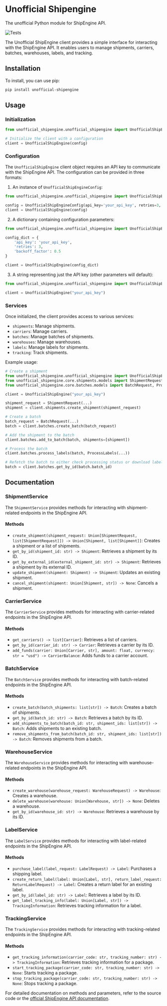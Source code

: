 # Unofficial Shipengine
The unofficial Python module for ShipEngine API.

![Tests](https://github.com/Sen-tio/unofficial-shipengine/actions/workflows/tests.yml/badge.svg)


The Unofficial ShipEngine client provides a simple interface for interacting with the ShipEngine API. It enables users to manage shipments, carriers, batches, warehouses, labels, and tracking.

## Installation

To install, you can use pip:

```bash
pip install unofficial-shipengine
```

## Usage

### Initialization

```python
from unofficial_shipengine.unofficial_shipengine import UnofficialShipEngine

# Initialize the client with a configuration
client = UnofficialShipEngine(config)
```

### Configuration

The `UnofficialShipEngine` client object requires an API key to communicate with the ShipEngine API. The configuration can be provided in three formats:

1. An instance of `UnofficialShipEngineConfig`:

```python
from unofficial_shipengine.unofficial_shipengine import UnofficialShipEngine, UnofficialShipEngineConfig

config = UnofficialShipEngineConfig(api_key='your_api_key', retries=3, backoff_factor=0.5)
client = UnofficialShipEngine(config)
```

2. A dictionary containing configuration parameters:

```python
from unofficial_shipengine.unofficial_shipengine import UnofficialShipEngine

config_dict = {
    'api_key': 'your_api_key',
    'retries': 3,
    'backoff_factor': 0.5
}

client = UnofficialShipEngine(config_dict)
```

3. A string representing just the API key (other parameters will default):

```python
from unofficial_shipengine.unofficial_shipengine import UnofficialShipEngine

client = UnofficialShipEngine("your_api_key")
```

### Services

Once initialized, the client provides access to various services:

- `shipments`: Manage shipments.
- `carriers`: Manage carriers.
- `batches`: Manage batches of shipments.
- `warehouses`: Manage warehouses.
- `labels`: Manage labels for shipments.
- `tracking`: Track shipments.

Example usage:

```python
# Create a shipment
from unofficial_shipengine.unofficial_shipengine import UnofficialShipEngine
from unofficial_shipengine.core.shipments.models import ShipmentRequest
from unofficial_shipengine.core.batches.models import BatchRequest, ProcessLabels

client = UnofficialShipEngine("your_api_key")

shipment_request = ShipmentRequest(...)
shipment = client.shipments.create_shipment(shipment_request)

# Create a batch
batch_request = BatchRequest(...)
batch = client.batches.create_batch(batch_request)

# Add the shipment to the batch
client.batches.add_to_batch(batch, shipments=[shipment])

# Process the batch
client.batches.process_labels(batch, ProcessLabels(...))

# Refetch the batch to either check processing status or download labels
batch = client.batches.get_by_id(batch.batch_id)
```

## Documentation

### ShipmentService

The `ShipmentService` provides methods for interacting with shipment-related endpoints in the ShipEngine API.

#### Methods

- `create_shipment(shipment_request: Union[ShipmentRequest, list[ShipmentRequest]]) -> Union[Shipment, list[Shipment]]`: Creates a shipment or a list of shipments.
- `get_by_id(shipment_id: str) -> Shipment`: Retrieves a shipment by its ID.
- `get_by_external_id(external_shipment_id: str) -> Shipment`: Retrieves a shipment by its external ID.
- `update_shipment(shipment: Shipment) -> Shipment`: Updates an existing shipment.
- `cancel_shipment(shipment: Union[Shipment, str]) -> None`: Cancels a shipment.

### CarrierService

The `CarrierService` provides methods for interacting with carrier-related endpoints in the ShipEngine API.

#### Methods

- `get_carriers() -> list[Carrier]`: Retrieves a list of carriers.
- `get_by_id(carrier_id: str) -> Carrier`: Retrieves a carrier by its ID.
- `add_funds(carrier: Union[Carrier, str], amount: float, currency: str = "usd") -> CarrierBalance`: Adds funds to a carrier account.

### BatchService

The `BatchService` provides methods for interacting with batch-related endpoints in the ShipEngine API.

#### Methods

- `create_batch(batch_shipments: list[str]) -> Batch`: Creates a batch of shipments.
- `get_by_id(batch_id: str) -> Batch`: Retrieves a batch by its ID.
- `add_shipments_to_batch(batch_id: str, shipment_ids: list[str]) -> Batch`: Adds shipments to an existing batch.
- `remove_shipments_from_batch(batch_id: str, shipment_ids: list[str]) -> Batch`: Removes shipments from a batch.

### WarehouseService

The `WarehouseService` provides methods for interacting with warehouse-related endpoints in the ShipEngine API.

#### Methods

- `create_warehouse(warehouse_request: WarehouseRequest) -> Warehouse`: Creates a warehouse.
- `delete_warehouse(warehouse: Union[Warehouse, str]) -> None`: Deletes a warehouse.
- `get_by_id(warehouse_id: str) -> Warehouse`: Retrieves a warehouse by its ID.

### LabelService

The `LabelService` provides methods for interacting with label-related endpoints in the ShipEngine API.

#### Methods

- `purchase_label(label_request: LabelRequest) -> Label`: Purchases a shipping label.
- `create_return_label(label: Union[Label, str], return_label_request: ReturnLabelRequest) -> Label`: Creates a return label for an existing label.
- `get_by_id(label_id: str) -> Label`: Retrieves a label by its ID.
- `get_label_tracking_info(label: Union[Label, str]) -> TrackingInformation`: Retrieves tracking information for a label.

### TrackingService

The `TrackingService` provides methods for interacting with tracking-related endpoints in the ShipEngine API.

#### Methods

- `get_tracking_information(carrier_code: str, tracking_number: str) -> TrackingInformation`: Retrieves tracking information for a package.
- `start_tracking_package(carrier_code: str, tracking_number: str) -> None`: Starts tracking a package.
- `stop_tracking_package(carrier_code: str, tracking_number: str) -> None`: Stops tracking a package.

For detailed documentation on methods and parameters, refer to the source code or the [official ShipEngine API documentation](https://shipengine.github.io/shipengine-openapi/).
